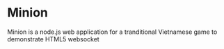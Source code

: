 # Minion

Minion is a node.js web application for a tranditional Vietnamese game to demonstrate HTML5 websocket